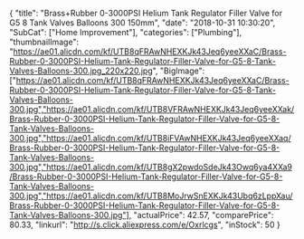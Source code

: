 {
	"title": "Brass+Rubber 0-3000PSI Helium Tank Regulator Filler Valve for G5 8 Tank Valves Balloons 300 150mm",
	"date": "2018-10-31 10:30:20",
	"SubCat": ["Home Improvement"],
	"categories": ["Plumbing"],
	"thumbnailImage": "https://ae01.alicdn.com/kf/UTB8qFRAwNHEXKJk43Jeq6yeeXXaC/Brass-Rubber-0-3000PSI-Helium-Tank-Regulator-Filler-Valve-for-G5-8-Tank-Valves-Balloons-300.jpg_220x220.jpg",
	"BigImage": ["https://ae01.alicdn.com/kf/UTB8qFRAwNHEXKJk43Jeq6yeeXXaC/Brass-Rubber-0-3000PSI-Helium-Tank-Regulator-Filler-Valve-for-G5-8-Tank-Valves-Balloons-300.jpg","https://ae01.alicdn.com/kf/UTB8VFRAwNHEXKJk43Jeq6yeeXXak/Brass-Rubber-0-3000PSI-Helium-Tank-Regulator-Filler-Valve-for-G5-8-Tank-Valves-Balloons-300.jpg","https://ae01.alicdn.com/kf/UTB8iFVAwNHEXKJk43Jeq6yeeXXaq/Brass-Rubber-0-3000PSI-Helium-Tank-Regulator-Filler-Valve-for-G5-8-Tank-Valves-Balloons-300.jpg","https://ae01.alicdn.com/kf/UTB8gX2pwdoSdeJk43Owq6ya4XXa9/Brass-Rubber-0-3000PSI-Helium-Tank-Regulator-Filler-Valve-for-G5-8-Tank-Valves-Balloons-300.jpg","https://ae01.alicdn.com/kf/UTB8MoJrwSnEXKJk43Ubq6zLppXau/Brass-Rubber-0-3000PSI-Helium-Tank-Regulator-Filler-Valve-for-G5-8-Tank-Valves-Balloons-300.jpg"],
	"actualPrice": 42.57,
	"comparePrice": 80.33,
	"linkurl": "http://s.click.aliexpress.com/e/Oxrlcgs",
	"inStock": 50
}
